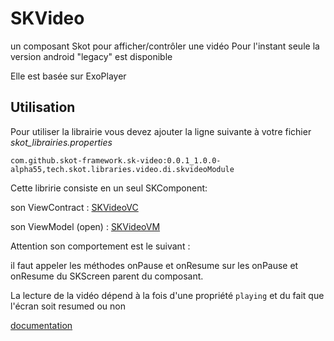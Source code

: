 # SKVideo
un composant Skot pour afficher/contrôler une vidéo
Pour l'instant seule la version android "legacy" est disponible

Elle est basée sur ExoPlayer

## Utilisation

Pour utiliser la librairie vous devez ajouter la ligne suivante à votre fichier _skot_librairies.properties_

`com.github.skot-framework.sk-video:0.0.1_1.0.0-alpha55,tech.skot.libraries.video.di.skvideoModule`

Cette libririe consiste en un seul SKComponent:


son ViewContract : [SKVideoVC](/documentation/gfm/viewcontract/viewcontract/tech.skot.libraries.video/-s-k-video-v-c/index.md) 

son ViewModel (open) : [SKVideoVM](/documentation/gfm/viewmodel/viewmodel/tech.skot.libraries.video/-s-k-video/index.md) 


Attention son comportement est le suivant :

il faut appeler les méthodes onPause et onResume sur les onPause et onResume du SKScreen parent du composant.

La lecture de la vidéo dépend à la fois d'une propriété `playing` et du fait que l'écran soit resumed ou non


[documentation](documentation/gfm/index.md)



